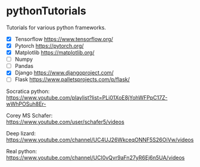 # pythonTutorials
Tutorials for various python frameworks.

- [x] Tensorflow https://www.tensorflow.org/  
- [x] Pytorch https://pytorch.org/  
- [x] Matplotlib https://matplotlib.org/  
- [ ] Numpy  
- [ ] Pandas  
- [x] Django https://www.djangoproject.com/  
- [ ] Flask https://www.palletsprojects.com/p/flask/  

Socratica python:  
https://www.youtube.com/playlist?list=PLi01XoE8jYohWFPpC17Z-wWhPOSuh8Er-

Corey MS Schafer:  
https://www.youtube.com/user/schafer5/videos

Deep lizard:  
https://www.youtube.com/channel/UC4UJ26WkceqONNF5S26OiVw/videos

Real python:  
https://www.youtube.com/channel/UCI0vQvr9aFn27yR6Ej6n5UA/videos